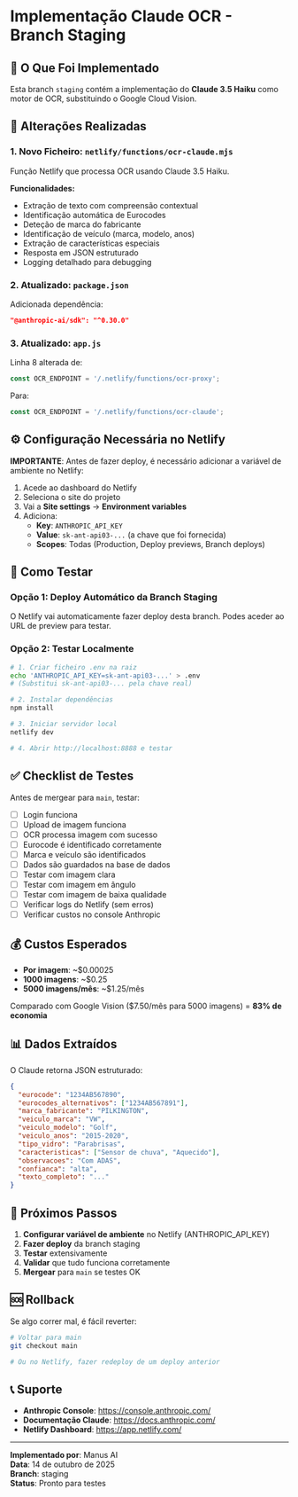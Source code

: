 # Implementação Claude OCR - Branch Staging

## 🎯 O Que Foi Implementado

Esta branch `staging` contém a implementação do **Claude 3.5 Haiku** como motor de OCR, substituindo o Google Cloud Vision.

## 📝 Alterações Realizadas

### 1. Novo Ficheiro: `netlify/functions/ocr-claude.mjs`

Função Netlify que processa OCR usando Claude 3.5 Haiku.

**Funcionalidades:**
- Extração de texto com compreensão contextual
- Identificação automática de Eurocodes
- Deteção de marca do fabricante
- Identificação de veículo (marca, modelo, anos)
- Extração de características especiais
- Resposta em JSON estruturado
- Logging detalhado para debugging

### 2. Atualizado: `package.json`

Adicionada dependência:
```json
"@anthropic-ai/sdk": "^0.30.0"
```

### 3. Atualizado: `app.js`

Linha 8 alterada de:
```javascript
const OCR_ENDPOINT = '/.netlify/functions/ocr-proxy';
```

Para:
```javascript
const OCR_ENDPOINT = '/.netlify/functions/ocr-claude';
```

## ⚙️ Configuração Necessária no Netlify

**IMPORTANTE**: Antes de fazer deploy, é necessário adicionar a variável de ambiente no Netlify:

1. Acede ao dashboard do Netlify
2. Seleciona o site do projeto
3. Vai a **Site settings** → **Environment variables**
4. Adiciona:
   - **Key**: `ANTHROPIC_API_KEY`
   - **Value**: `sk-ant-api03-...` (a chave que foi fornecida)
   - **Scopes**: Todas (Production, Deploy previews, Branch deploys)

## 🧪 Como Testar

### Opção 1: Deploy Automático da Branch Staging

O Netlify vai automaticamente fazer deploy desta branch. Podes aceder ao URL de preview para testar.

### Opção 2: Testar Localmente

```bash
# 1. Criar ficheiro .env na raiz
echo 'ANTHROPIC_API_KEY=sk-ant-api03-...' > .env
# (Substitui sk-ant-api03-... pela chave real)

# 2. Instalar dependências
npm install

# 3. Iniciar servidor local
netlify dev

# 4. Abrir http://localhost:8888 e testar
```

## ✅ Checklist de Testes

Antes de mergear para `main`, testar:

- [ ] Login funciona
- [ ] Upload de imagem funciona
- [ ] OCR processa imagem com sucesso
- [ ] Eurocode é identificado corretamente
- [ ] Marca e veículo são identificados
- [ ] Dados são guardados na base de dados
- [ ] Testar com imagem clara
- [ ] Testar com imagem em ângulo
- [ ] Testar com imagem de baixa qualidade
- [ ] Verificar logs do Netlify (sem erros)
- [ ] Verificar custos no console Anthropic

## 💰 Custos Esperados

- **Por imagem**: ~$0.00025
- **1000 imagens**: ~$0.25
- **5000 imagens/mês**: ~$1.25/mês

Comparado com Google Vision ($7.50/mês para 5000 imagens) = **83% de economia**

## 📊 Dados Extraídos

O Claude retorna JSON estruturado:

```json
{
  "eurocode": "1234AB567890",
  "eurocodes_alternativos": ["1234AB567891"],
  "marca_fabricante": "PILKINGTON",
  "veiculo_marca": "VW",
  "veiculo_modelo": "Golf",
  "veiculo_anos": "2015-2020",
  "tipo_vidro": "Parabrisas",
  "caracteristicas": ["Sensor de chuva", "Aquecido"],
  "observacoes": "Com ADAS",
  "confianca": "alta",
  "texto_completo": "..."
}
```

## 🔄 Próximos Passos

1. **Configurar variável de ambiente** no Netlify (ANTHROPIC_API_KEY)
2. **Fazer deploy** da branch staging
3. **Testar** extensivamente
4. **Validar** que tudo funciona corretamente
5. **Mergear** para `main` se testes OK

## 🆘 Rollback

Se algo correr mal, é fácil reverter:

```bash
# Voltar para main
git checkout main

# Ou no Netlify, fazer redeploy de um deploy anterior
```

## 📞 Suporte

- **Anthropic Console**: https://console.anthropic.com/
- **Documentação Claude**: https://docs.anthropic.com/
- **Netlify Dashboard**: https://app.netlify.com/

---

**Implementado por**: Manus AI  
**Data**: 14 de outubro de 2025  
**Branch**: staging  
**Status**: Pronto para testes  

